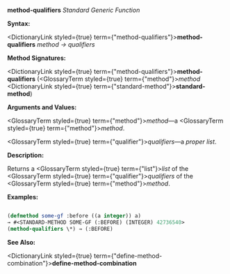 **method-qualifiers** *Standard Generic Function* 



**Syntax:** 



<DictionaryLink styled={true} term={"method-qualifiers"}><b>method-qualifiers</b></DictionaryLink> *method → qualifiers* 







 



 



**Method Signatures:** 



<DictionaryLink styled={true} term={"method-qualifiers"}><b>method-qualifiers</b></DictionaryLink> (<GlossaryTerm styled={true} term={"method"}><i>method</i></GlossaryTerm> <DictionaryLink styled={true} term={"standard-method"}><b>standard-method</b></DictionaryLink>) 



**Arguments and Values:** 



<GlossaryTerm styled={true} term={"method"}><i>method</i></GlossaryTerm>—a <GlossaryTerm styled={true} term={"method"}><i>method</i></GlossaryTerm>. 



<GlossaryTerm styled={true} term={"qualifier"}><i>qualifiers</i></GlossaryTerm>—a *proper list*. 



**Description:** 



Returns a <GlossaryTerm styled={true} term={"list"}><i>list</i></GlossaryTerm> of the <GlossaryTerm styled={true} term={"qualifier"}><i>qualifiers</i></GlossaryTerm> of the <GlossaryTerm styled={true} term={"method"}><i>method</i></GlossaryTerm>. 



**Examples:**
```lisp

(defmethod some-gf :before ((a integer)) a) 
→ #<STANDARD-METHOD SOME-GF (:BEFORE) (INTEGER) 42736540> 
(method-qualifiers \*) → (:BEFORE) 

```
**See Also:** 



<DictionaryLink styled={true} term={"define-method-combination"}><b>define-method-combination</b></DictionaryLink> 



